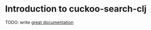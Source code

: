 # Introduction to cuckoo-search-clj

TODO: write [great documentation](http://jacobian.org/writing/what-to-write/)
